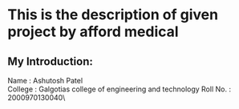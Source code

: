 # This is the description of given project by afford medical


## My Introduction:

Name : Ashutosh Patel\
College : Galgotias college of engineering and technology
Roll No. : 2000970130040\
